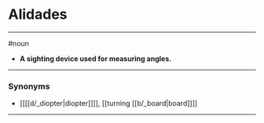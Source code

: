 # Alidades
---
#noun
- **A sighting device used for measuring angles.**
---
### Synonyms
- [[[[d/_diopter|diopter]]]], [[turning [[b/_board|board]]]]
---
